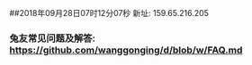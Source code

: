 ##2018年09月28日07时12分07秒 新址: 159.65.216.205
### 兔友常见问题及解答: https://github.com/wanggonging/d/blob/w/FAQ.md
